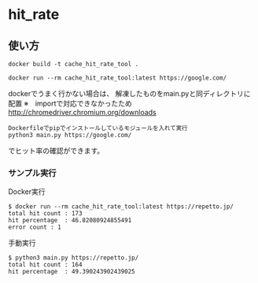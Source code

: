 # hit_rate

## 使い方

```
docker build -t cache_hit_rate_tool .

docker run --rm cache_hit_rate_tool:latest https://google.com/

```

dockerでうまく行かない場合は、
解凍したものをmain.pyと同ディレクトリに配置
※　importで対応できなかったため
http://chromedriver.chromium.org/downloads

```
Dockerfileでpipでインストールしているモジュールを入れて実行
python3 main.py https://google.com/
```

でヒット率の確認ができます。


### サンプル実行
Docker実行

```
$ docker run --rm cache_hit_rate_tool:latest https://repetto.jp/
total hit count : 173
hit percentage  : 46.82080924855491
error count : 1

```

手動実行

```
$ python3 main.py https://repetto.jp/
total hit count : 164
hit percentage  : 49.390243902439025
```
